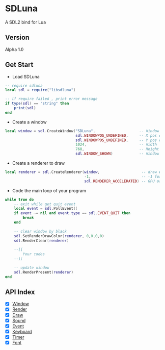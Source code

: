 # SDLuna
A SDL2 bind for Lua

## Version
Alpha 1.0

## Get Start
* Load SDLuna
```Lua
-- require sdluna
local sdl = require("libsdluna")

-- if require failed , print error message
if type(sdl) == "string" then
    print(sdl)
end
```

* Create a window
```Lua
local window = sdl.CreateWindow("SDLuna",                    -- Window Title
                                sdl.WINDOWPOS_UNDEFINED,     -- X pos of top-left
                                sdl.WINDOWPOS_UNDEFINED,     -- Y pos of top-left
                                1024,                        -- Width
                                768,                         -- Height
                                sdl.WINDOW_SHOWN)            -- Window State
```

* Create a renderer to draw
```Lua
local renderer = sdl.CreateRenderer(window,                   -- draw which window
                                    -1,                       -- -1 for most situation
                                    sdl.RENDERER_ACCELERATED) -- GPU or software
```

* Code the main loop of your program
```Lua
while true do
    -- exit while get quit event
    local event = sdl.PollEvent()
    if event ~= nil and event.type == sdl.EVENT_QUIT then
        break
    end
	
    -- clear window by black
    sdl.SetRenderDrawColor(renderer, 0,0,0,0)
    sdl.RenderClear(renderer)
    
    --[[
        Your codes 
    --]]

    -- update window 
    sdl.RenderPresent(renderer)
end
```

## API Index
 - [x] [Window](window.md)
 - [x] [Render](render.md)
 - [x] [Draw](draw.md)
 - [x] [Sound](sound.md)
 - [x] [Event](event.md)
 - [x] [Keyboard](keyboard.md)
 - [x] [Timer](timer.md)
 - [x] [Font](font.md)